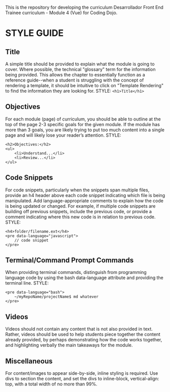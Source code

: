 This is the repository for developing the curriculum Desarrollador Front End Trainee curriculum - Module 4 (Vue) for Coding Dojo.


STYLE GUIDE
===========
Title
-----
A simple title should be provided to explain what the module is going to cover. Where possible, the technical "glossary" term for the information being provided. This allows the chapter to essentially function as a reference guide--when a student is struggling with the concept of rendering a template, it should be intuitive to click on "Template Rendering" to find the information they are looking for.
STYLE:
`<h1>Title</h1>`

Objectives
----------
For each module (page) of curriculum, you should be able to outline at the top of the page 2-3 specific goals for the given module. If the module has more than 3 goals, you are likely trying to put too much content into a single page and will likely lose your reader’s attention.
STYLE:
```
<h2>Objectives:</h2>
<ul>
    <li>Understand...</li>
    <li>Review...</li>
</ul>
```

Code Snippets
-------------
For code snippets, particularly when the snippets span multiple files, provide an h4 header above each code snippet indicating which file is being manipulated. Add language-appropriate comments to explain how the code is being updated or changed. For example, if multiple code snippets are building off previous snippets, include the previous code, or provide a comment indicating where this new code is in relation to previous code.
STYLE:
```
<h4>folder/filename.ext</h4>
<pre data-language="javascript">
    // code snippet
</pre>
```

Terminal/Command Prompt Commands
--------------------------------
When providing terminal commands, distinguish from programming language code by using the bash data-language attribute and providing the terminal line.
STYLE:
```
<pre data-language="bash">
    ~/myRepoName/projectName$ md whatever
</pre>
```

Videos
------
Videos should not contain any content that is not also provided in text. Rather, videos should be used to help students piece together the content already provided, by perhaps demonstrating how the code works together, and highlighting verbally the main takeaways for the module.

Miscellaneous
-------------
For content/images to appear side-by-side, inline styling is required. Use divs to section the content, and set the divs to inline-block, vertical-align: top, with a total width of no more than 99%.